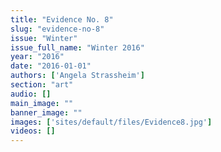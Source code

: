 ```yaml
---
title: "Evidence No. 8"
slug: "evidence-no-8"
issue: "Winter"
issue_full_name: "Winter 2016"
year: "2016"
date: "2016-01-01"
authors: ['Angela Strassheim']
section: "art"
audio: []
main_image: ""
banner_image: ""
images: ['sites/default/files/Evidence8.jpg']
videos: []
---
```

